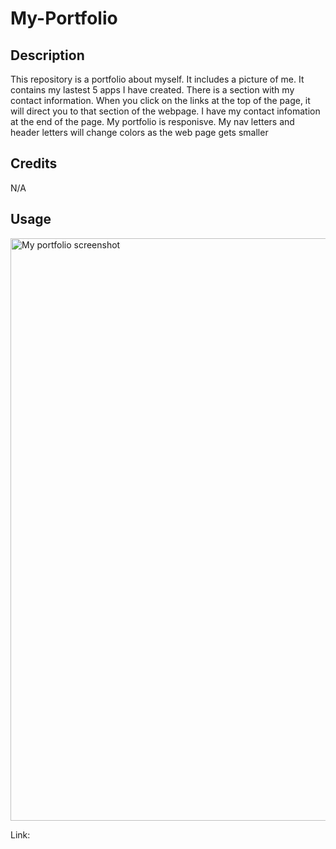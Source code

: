 # My-Portfolio

## Description
This repository is a portfolio about myself. It includes a picture of me. It contains my lastest 5 apps I have created. There is a section with my contact information. When you click on the links at the top of the page, it will direct you to that section of the webpage. I have my contact infomation at the end of the page. My portfolio is responisve. My nav letters and header letters will change colors as the web page gets smaller 

## Credits 
N/A

## Usage
<img width="932" alt="My portfolio screenshot" src="https://github.com/BrittShakier/My-Portfolio/assets/159391747/af6ef348-13de-4225-8509-b49a7c4a1708">


Link: 
